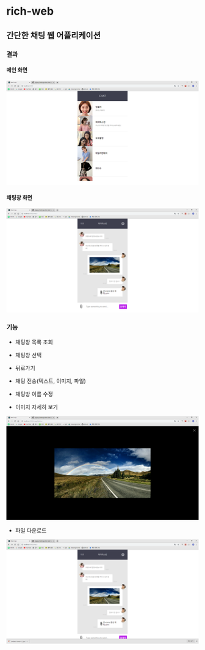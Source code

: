 # rich-web

## 간단한 채팅 웹 어플리케이션

### 결과

#### 메인 화면

![alt text](./img/main.png)

#### 채팅창 화면

![alt text](./img/chat.png)

### 기능

- 채팅창 목록 조회
- 채팅창 선택
- 뒤로가기
- 채팅 전송(텍스트, 이미지, 파일)
- 채팅방 이름 수정

- 이미지 자세히 보기

![alt text](./img/detail.png)

- 파일 다운로드

![alt text](./img/filedownload.png)

###
